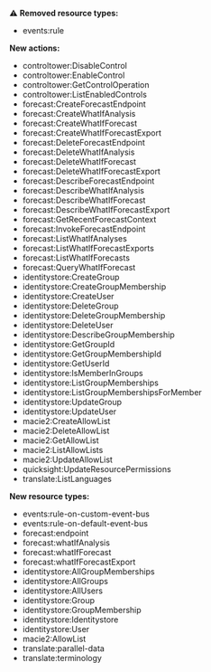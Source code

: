 :warning: **Removed resource types:**

- events:rule

**New actions:**

- controltower:DisableControl
- controltower:EnableControl
- controltower:GetControlOperation
- controltower:ListEnabledControls
- forecast:CreateForecastEndpoint
- forecast:CreateWhatIfAnalysis
- forecast:CreateWhatIfForecast
- forecast:CreateWhatIfForecastExport
- forecast:DeleteForecastEndpoint
- forecast:DeleteWhatIfAnalysis
- forecast:DeleteWhatIfForecast
- forecast:DeleteWhatIfForecastExport
- forecast:DescribeForecastEndpoint
- forecast:DescribeWhatIfAnalysis
- forecast:DescribeWhatIfForecast
- forecast:DescribeWhatIfForecastExport
- forecast:GetRecentForecastContext
- forecast:InvokeForecastEndpoint
- forecast:ListWhatIfAnalyses
- forecast:ListWhatIfForecastExports
- forecast:ListWhatIfForecasts
- forecast:QueryWhatIfForecast
- identitystore:CreateGroup
- identitystore:CreateGroupMembership
- identitystore:CreateUser
- identitystore:DeleteGroup
- identitystore:DeleteGroupMembership
- identitystore:DeleteUser
- identitystore:DescribeGroupMembership
- identitystore:GetGroupId
- identitystore:GetGroupMembershipId
- identitystore:GetUserId
- identitystore:IsMemberInGroups
- identitystore:ListGroupMemberships
- identitystore:ListGroupMembershipsForMember
- identitystore:UpdateGroup
- identitystore:UpdateUser
- macie2:CreateAllowList
- macie2:DeleteAllowList
- macie2:GetAllowList
- macie2:ListAllowLists
- macie2:UpdateAllowList
- quicksight:UpdateResourcePermissions
- translate:ListLanguages

**New resource types:**

- events:rule-on-custom-event-bus
- events:rule-on-default-event-bus
- forecast:endpoint
- forecast:whatIfAnalysis
- forecast:whatIfForecast
- forecast:whatIfForecastExport
- identitystore:AllGroupMemberships
- identitystore:AllGroups
- identitystore:AllUsers
- identitystore:Group
- identitystore:GroupMembership
- identitystore:Identitystore
- identitystore:User
- macie2:AllowList
- translate:parallel-data
- translate:terminology
